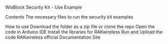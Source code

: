 WisBlock Security Kit - Use Example

Contents
The necessary files to run the security kit examples

How to use
Download the folder as a zip file or clone the repo
Open the code in Arduino IDE
Install the libraries for RAKwireless
Run and Upload the code
RAKwireless official Documentation Site
